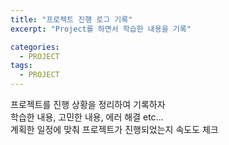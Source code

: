 ```yaml
---
title: "프로젝트 진행 로그 기록"
excerpt: "Project를 하면서 학습한 내용을 기록"

categories:
  - PROJECT
tags:
  - PROJECT
---
```


프로젝트를 진행 상황을 정리하여 기록하자  
학습한 내용, 고민한 내용, 에러 해결 etc...  
계획한 일정에 맞춰 프로젝트가 진행되었는지 속도도 체크  
